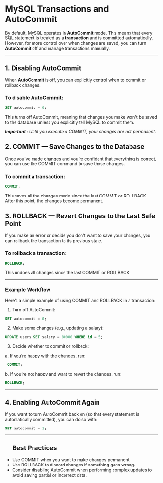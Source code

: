 # MySQL Transactions and AutoCommit

By default, MySQL operates in <b> AutoCommit </b> mode. This means that every SQL statement is treated as a <b> transaction </b> and is committed automatically. However, for more control over when changes are saved, you can turn <b> AutoCommit </b> off and manage transactions manually.

<hr>

## 1. Disabling AutoCommit

When <b> AutoCommit </b> is off, you can explicitly control when to commit or rollback changes.

### To disable AutoCommit:

```sql
SET autocommit = 0;
```

This turns off AutoCommit, meaning that changes you make won't be saved to the database unless you explicitly tell MySQL to commit them.

<i> <b> Important </b>: Until you execute a COMMIT, your changes are not permanent. </i>

## 2. COMMIT — Save Changes to the Database

Once you’ve made changes and you’re confident that everything is correct, you can use the COMMIT command to save those changes.

### To commit a transaction:

```sql
COMMIT;
```

This saves all the changes made since the last COMMIT or ROLLBACK. After this point, the changes become permanent.

## 3. ROLLBACK — Revert Changes to the Last Safe Point

If you make an error or decide you don't want to save your changes, you can rollback the transaction to its previous state.

### To rollback a transaction:

```sql
ROLLBACK;
```

This undoes all changes since the last COMMIT or ROLLBACK.

<hr>

### Example Workflow

Here’s a simple example of using COMMIT and ROLLBACK in a transaction:

1. Turn off AutoCommit:

```sql
SET autocommit = 0;
```

2. Make some changes (e.g., updating a salary):

```sql
UPDATE users SET salary = 80000 WHERE id = 5;
```

3. Decide whether to commit or rollback:

a. If you’re happy with the changes, run:

```sql
 COMMIT;
```

b. If you’re not happy and want to revert the changes, run:

```sql
ROLLBACK;
```

<hr>

## 4. Enabling AutoCommit Again

If you want to turn AutoCommit back on (so that every statement is automatically committed), you can do so with:

```sql
SET autocommit = 1;
```

<hr>

<ul>
<h2> Best Practices </h2>

<li> Use COMMIT when you want to make changes permanent.

<li> Use ROLLBACK to discard changes if something goes wrong.

<li> Consider disabling AutoCommit when performing complex updates to avoid saving partial or incorrect data.
